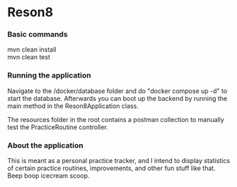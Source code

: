# Reson8

### Basic commands
mvn clean install  
mvn clean test  

### Running the application
Navigate to the /docker/database folder and do "docker compose up -d" to start the database.
Afterwards you can boot up the backend by running the main method in the Reson8Application class.

The resources folder in the root contains a postman collection to manually test the PracticeRoutine controller.  

### About the application
This is meant as a personal practice tracker, and I intend to display statistics of certain practice routines, improvements, and other fun stuff like that.  
Beep boop icecream scoop.

